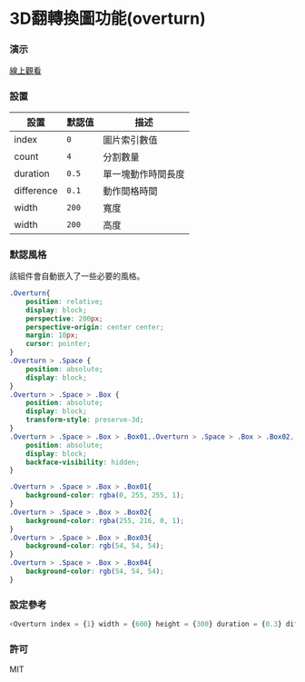 3D翻轉換圖功能(overturn)
=========================
### 演示
[線上觀看](http://virtools.github.io/reactjs_overturn/v0/index.html)
### 設置
|設置|默認值|描述|
|---|---|---|
|index|`0`|圖片索引數值|
|count|`4`|分割數量|
|duration|`0.5`|單一塊動作時間長度|
|difference|`0.1`|動作間格時間|
|width|`200`|寬度|
|width|`200`|高度|
### 默認風格
該組件會自動嵌入了一些必要的風格。
```css
.Overturn{
    position: relative;
    display: block;
    perspective: 200px;
    perspective-origin: center center;
    margin: 10px;
    cursor: pointer;
}
.Overturn > .Space {
    position: absolute;
    display: block;
}
.Overturn > .Space > .Box {
    position: absolute;
    display: block;
    transform-style: preserve-3d;
}
.Overturn > .Space > .Box > .Box01,.Overturn > .Space > .Box > .Box02,.Overturn > .Space > .Box > .Box03,.Overturn > .Space > .Box > .Box04{
    position: absolute;
    display: block;
    backface-visibility: hidden;
}

.Overturn > .Space > .Box > .Box01{
    background-color: rgba(0, 255, 255, 1);
}
.Overturn > .Space > .Box > .Box02{
    background-color: rgba(255, 216, 0, 1);
}
.Overturn > .Space > .Box > .Box03{
    background-color: rgb(54, 54, 54);
}
.Overturn > .Space > .Box > .Box04{
    background-color: rgb(54, 54, 54);
}

```
### 設定參考
```javascript
<Overturn index = {1} width = {600} height = {300} duration = {0.3} difference = {0.05} count = {20} src = {["image01.jpg","image02.jpg","image03.jpg"]} />
```
### 許可
MIT
